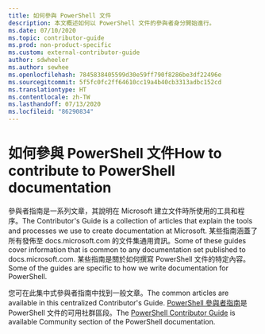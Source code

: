 ```yaml
---
title: 如何參與 PowerShell 文件
description: 本文概述如何以 PowerShell 文件的參與者身分開始進行。
ms.date: 07/10/2020
ms.topic: contributor-guide
ms.prod: non-product-specific
ms.custom: external-contributor-guide
author: sdwheeler
ms.author: sewhee
ms.openlocfilehash: 7845838405599d30e59ff790f8286be3df22496e
ms.sourcegitcommit: 5f5fc0fc2ff64610cc19a4b40cb3313adbc152cd
ms.translationtype: HT
ms.contentlocale: zh-TW
ms.lasthandoff: 07/13/2020
ms.locfileid: "86290834"
---
```

# <a name="how-to-contribute-to-powershell-documentation"></a><span data-ttu-id="006bc-103">如何參與 PowerShell 文件</span><span class="sxs-lookup"><span data-stu-id="006bc-103">How to contribute to PowerShell documentation</span></span>

<span data-ttu-id="006bc-104">參與者指南是一系列文章，其說明在 Microsoft 建立文件時所使用的工具和程序。</span><span class="sxs-lookup"><span data-stu-id="006bc-104">The Contributor's Guide is a collection of articles that explain the tools and processes we use to create documentation at Microsoft.</span></span> <span data-ttu-id="006bc-105">某些指南涵蓋了所有發佈至 docs.microsoft.com 的文件集通用資訊。</span><span class="sxs-lookup"><span data-stu-id="006bc-105">Some of these guides cover information that is common to any documentation set published to docs.microsoft.com.</span></span> <span data-ttu-id="006bc-106">某些指南是關於如何撰寫 PowerShell 文件的特定內容。</span><span class="sxs-lookup"><span data-stu-id="006bc-106">Some of the guides are specific to how we write documentation for PowerShell.</span></span>

<span data-ttu-id="006bc-107">您可在此集中式參與者指南中找到一般文章。</span><span class="sxs-lookup"><span data-stu-id="006bc-107">The common articles are available in this centralized Contributor's Guide.</span></span> <span data-ttu-id="006bc-108">[PowerShell 參與者指南](/powershell/scripting/community/contributing/overview)是 PowerShell 文件的可用社群區段。</span><span class="sxs-lookup"><span data-stu-id="006bc-108">The [PowerShell Contributor Guide](/powershell/scripting/community/contributing/overview) is available Community section of the PowerShell documentation.</span></span>
